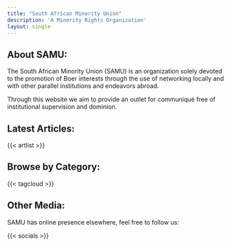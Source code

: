 ```yaml
---
title: "South African Minority Union"
description: 'A Minority Rights Organization'
layout: single
---
```

## About SAMU:

The South African Minority Union (SAMU) is an organization solely devoted to the promotion of Boer interests through the use of networking locally and with other parallel institutions and endeavors abroad.

Through this website we aim to provide an outlet for communiqué free of institutional supervision and dominion.

## Latest Articles:

{{< artlist >}}

## Browse by Category:

{{< tagcloud >}}

## Other Media:

SAMU has online presence elsewhere, feel free to follow us:

{{< socials >}}